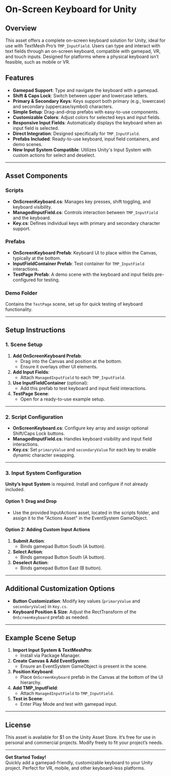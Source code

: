 # On-Screen Keyboard for Unity

## Overview
This asset offers a complete on-screen keyboard solution for Unity, ideal for use with TextMesh Pro’s `TMP_InputField`. Users can type and interact with text fields through an on-screen keyboard, compatible with gamepad, VR, and touch inputs. Designed for platforms where a physical keyboard isn’t feasible, such as mobile or VR.

## Features
- **Gamepad Support**: Type and navigate the keyboard with a gamepad.
- **Shift & Caps Lock**: Switch between upper and lowercase letters.
- **Primary & Secondary Keys**: Keys support both primary (e.g., lowercase) and secondary (uppercase/symbol) characters.
- **Simple Setup**: Drag-and-drop prefabs with easy-to-use components.
- **Customizable Colors**: Adjust colors for selected keys and input fields.
- **Responsive Input Fields**: Automatically displays the keyboard when an input field is selected.
- **Direct Integration**: Designed specifically for `TMP_InputField`.
- **Prefabs Included**: Ready-to-use keyboard, input field containers, and demo scenes.
- **New Input System Compatible**: Utilizes Unity's Input System with custom actions for select and deselect.

---

## Asset Components

### Scripts
- **OnScreenKeyboard.cs**: Manages key presses, shift toggling, and keyboard visibility.
- **ManagedInputField.cs**: Controls interaction between `TMP_InputField` and the keyboard.
- **Key.cs**: Defines individual keys with primary and secondary character support.

### Prefabs
- **OnScreenKeyboard Prefab**: Keyboard UI to place within the Canvas, typically at the bottom.
- **InputFieldContainer Prefab**: Test container for `TMP_InputField` interactions.
- **TestPage Prefab**: A demo scene with the keyboard and input fields pre-configured for testing.

### Demo Folder
Contains the `TestPage` scene, set up for quick testing of keyboard functionality.

---

## Setup Instructions

### 1. Scene Setup
1. **Add OnScreenKeyboard Prefab**: 
   - Drag into the Canvas and position at the bottom.
   - Ensure it overlays other UI elements.
2. **Add Input Fields**: 
   - Attach `ManagedInputField` to each `TMP_InputField`.
3. **Use InputFieldContainer** (optional): 
   - Add this prefab to test keyboard and input field interactions.
4. **TestPage Scene**: 
   - Open for a ready-to-use example setup.

---

### 2. Script Configuration

- **OnScreenKeyboard.cs**: Configure key array and assign optional Shift/Caps Lock buttons.
- **ManagedInputField.cs**: Handles keyboard visibility and input field interactions.
- **Key.cs**: Set `primaryValue` and `secondaryValue` for each key to enable dynamic character swapping.

---

### 3. Input System Configuration
**Unity’s Input System** is required. Install and configure if not already included.

#### Option 1: Drag and Drop
- Use the provided InputActions asset, located in the scripts folder, and assign it to the "Actions Asset" in the EventSystem GameObject.

#### Option 2: Adding Custom Input Actions
1. **Submit Action**:
   - Binds gamepad Button South (A button).
2. **Select Action**:
   - Binds gamepad Button South (A button).
3. **Deselect Action**:
   - Binds gamepad Button East (B button).

---

## Additional Customization Options

- **Button Customization**: Modify key values (`primaryValue` and `secondaryValue`) in `Key.cs`.
- **Keyboard Position & Size**: Adjust the RectTransform of the `OnScreenKeyboard` prefab as needed.

---

## Example Scene Setup

1. **Import Input System & TextMeshPro**:
   - Install via Package Manager.
2. **Create Canvas & Add EventSystem**:
   - Ensure an EventSystem GameObject is present in the scene.
3. **Position Keyboard**:
   - Place `OnScreenKeyboard` prefab in the Canvas at the bottom of the UI hierarchy.
4. **Add TMP_InputField**:
   - Attach `ManagedInputField` to `TMP_InputField`.
5. **Test in Scene**:
   - Enter Play Mode and test with gamepad input.

---

## License
This asset is available for $1 on the Unity Asset Store. It’s free for use in personal and commercial projects. Modify freely to fit your project’s needs.

---

**Get Started Today!**  
Quickly add a gamepad-friendly, customizable keyboard to your Unity project. Perfect for VR, mobile, and other keyboard-less platforms.
